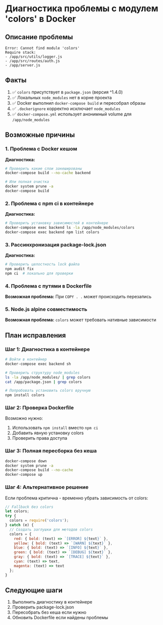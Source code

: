 # Диагностика проблемы с модулем 'colors' в Docker

## Описание проблемы
```
Error: Cannot find module 'colors'
Require stack:
- /app/src/utils/logger.js
- /app/src/routes/auth.js
- /app/server.js
```

## Факты
1. ✅ `colors` присутствует в `package.json` (версия ^1.4.0)
2. ✅ Локальных `node_modules` нет в корне проекта
3. ✅ Docker выполнил `docker-compose build` и пересобрал образы
4. ✅ `.dockerignore` корректно исключает `node_modules`
5. ✅ `docker-compose.yml` использует анонимный volume для `/app/node_modules`

## Возможные причины

### 1. Проблема с Docker кешом
**Диагностика:**
```bash
# Проверить какие слои закешированы
docker-compose build --no-cache backend

# Или полная очистка
docker system prune -a
docker-compose build
```

### 2. Проблема с npm ci в контейнере
**Диагностика:**
```bash
# Проверить установку зависимостей в контейнере
docker-compose exec backend ls -la /app/node_modules/colors
docker-compose exec backend npm list colors
```

### 3. Рассинхронизация package-lock.json
**Диагностика:**
```bash
# Проверить целостность lock файла
npm audit fix
npm ci  # локально для проверки
```

### 4. Проблема с путями в Dockerfile
**Возможная проблема:** При `COPY . .` может происходить перезапись

### 5. Node.js alpine совместимость
**Возможная проблема:** `colors` может требовать нативные зависимости

## План исправления

### Шаг 1: Диагностика в контейнере
```bash
# Войти в контейнер
docker-compose exec backend sh

# Проверить структуру node_modules
ls -la /app/node_modules/ | grep colors
cat /app/package.json | grep colors

# Попробовать установить colors вручную
npm install colors
```

### Шаг 2: Проверка Dockerfile
Возможно нужно:
1. Использовать `npm install` вместо `npm ci`
2. Добавить явную установку colors
3. Проверить права доступа

### Шаг 3: Полная пересборка без кеша
```bash
docker-compose down
docker system prune -a
docker-compose build --no-cache
docker-compose up
```

### Шаг 4: Альтернативное решение
Если проблема критична - временно убрать зависимость от colors:
```javascript
// Fallback без colors
let colors;
try {
  colors = require('colors');
} catch (e) {
  // Создать заглушки для методов colors
  colors = {
    red: { bold: (text) => `[ERROR] ${text}` },
    yellow: { bold: (text) => `[WARN] ${text}` },
    blue: { bold: (text) => `[INFO] ${text}` },
    green: { bold: (text) => `[DEBUG] ${text}` },
    gray: { bold: (text) => `[TRACE] ${text}` },
    cyan: (text) => text,
    magenta: (text) => text
  };
}
```

## Следующие шаги
1. Выполнить диагностику в контейнере
2. Проверить package-lock.json
3. Пересобрать без кеша если нужно
4. Обновить Dockerfile если найдены проблемы